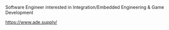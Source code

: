 Software Engineer interested in Integration/Embedded Engineering & Game Development


https://www.ade.supply/


